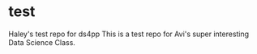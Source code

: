 # test
Haley's test repo for ds4pp
This is a test repo for Avi's super interesting Data Science Class.